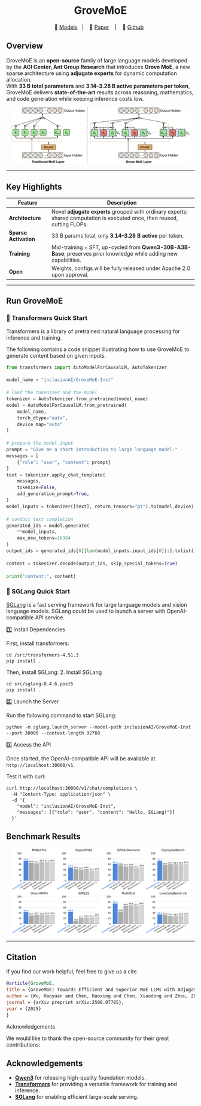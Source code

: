 <div align="center">
<h1><strong>GroveMoE</strong></h1>
</div>
<!-- [![arXiv](https://img.shields.io/badge/arXiv-2508.07785-b31b1b.svg)](https://arxiv.org/abs/2508.07785)
[![Hugging Face](https://img.shields.io/badge/Hugging%20Face-FFD21E?logo=huggingface&logoColor=000)](https://huggingface.co/inclusionAI) -->

<p align="center">
🤗 <a href="https://huggingface.co/collections/inclusionAI/grovemoe-68a2b58acbb55827244ef664">Models</a>&nbsp&nbsp | &nbsp&nbsp 📑 <a href="https://arxiv.org/abs/2508.07785">Paper</a> &nbsp&nbsp | &nbsp&nbsp 🔗 <a href="https://github.com/inclusionAI/GroveMoE">Github</a>&nbsp&nbsp

## Overview

GroveMoE is an **open-source** family of large language models developed by the **AGI Center, Ant Group Research**  that introduces **Grove MoE**, a new sparse architecture using **adjugate experts** for dynamic computation allocation.  
With **33 B total parameters** and **3.14–3.28 B active parameters per token**, GroveMoE delivers **state-of-the-art** results across reasoning, mathematics, and code generation while keeping inference costs low.  

<p align="center"><img src="assets/grovemoe.png" width="95%"></p>

---

## Key Highlights
| Feature | Description |
|---------|-------------|
| **Architecture** | Novel **adjugate experts** grouped with ordinary experts; shared computation is executed once, then reused, cutting FLOPs. |
| **Sparse Activation** | 33 B params total, only **3.14–3.28 B active** per token. |
| **Training** | Mid-training + SFT, up-cycled from **Qwen3-30B-A3B-Base**; preserves prior knowledge while adding new capabilities. |
| **Open** | Weights, configs will be fully released under Apache 2.0 upon approval. |

---


## Run GroveMoE

### 🤗 Transformers Quick Start
Transformers is a library of pretrained natural language processing for inference and training. 

The following contains a code snippet illustrating how to use GroveMoE to generate content based on given inputs. 
```python
from transformers import AutoModelForCausalLM, AutoTokenizer

model_name = "inclusionAI/GroveMoE-Inst"

# load the tokenizer and the model
tokenizer = AutoTokenizer.from_pretrained(model_name)
model = AutoModelForCausalLM.from_pretrained(
    model_name,
    torch_dtype="auto",
    device_map="auto"
)

# prepare the model input
prompt = "Give me a short introduction to large language model."
messages = [
    {"role": "user", "content": prompt}
]
text = tokenizer.apply_chat_template(
    messages,
    tokenize=False,
    add_generation_prompt=True,
)
model_inputs = tokenizer([text], return_tensors="pt").to(model.device)

# conduct text completion
generated_ids = model.generate(
    **model_inputs,
    max_new_tokens=16384
)
output_ids = generated_ids[0][len(model_inputs.input_ids[0]):].tolist() 

content = tokenizer.decode(output_ids, skip_special_tokens=True)

print("content:", content)
```

### 🚀 SGLang Quick Start

[SGLang](https://github.com/sgl-project/sglang) is a fast serving framework for large language models and vision language models.
SGLang could be used to launch a server with OpenAI-compatible API service. 

1️⃣ Install Dependencies

First, install transformers:
```shell
cd /src/transformers-4.51.3
pip install .
```
Then, install SGLang:
2. Install SGLang
```shell
cd src/sglang-0.4.6.post5
pip install .
```
2️⃣ Launch the Server

Run the following command to start SGLang:
```shell
python -m sglang.launch_server --model-path inclusionAI/GroveMoE-Inst --port 30000 --context-length 32768
```

3️⃣ Access the API

Once started, the OpenAI-compatible API will be available at `http://localhost:30000/v1`.

Test it with curl:
```shell
curl http://localhost:30000/v1/chat/completions \
  -H "Content-Type: application/json" \
  -d '{
    "model": "inclusionAI/GroveMoE-Inst",
    "messages": [{"role": "user", "content": "Hello, SGLang!"}]
  }'

```

## Benchmark Results

<p align="center"><img src="assets/results.png" width="95%"></p>

---

## Citation
If you find our work helpful, feel free to give us a cite.
```bibtex
@article{GroveMoE,
title = {GroveMoE: Towards Efficient and Superior MoE LLMs with Adjugate Experts},
author = {Wu, Haoyuan and Chen, Haoxing and Chen, Xiaodong and Zhou, Zhanchao and Chen, Tieyuan and Zhuang, Yihong and Lu, Guoshan and Zhao, Junbo and Liu, Lin and Huang, Zenan and Lan, Zhenzhong and Yu, Bei and Li, Jianguo},
journal = {arXiv preprint arXiv:2508.07785},
year = {2025}
}
```

Acknowledgements

We would like to thank the open-source community for their great contributions:

## Acknowledgements

- [**Qwen3**](https://github.com/QwenLM/Qwen3) for releasing high-quality foundation models.  
- [**Transformers**](https://github.com/huggingface/transformers) for providing a versatile framework for training and inference.  
- [**SGLang**](https://github.com/sgl-project/sglang) for enabling efficient large-scale serving.  
